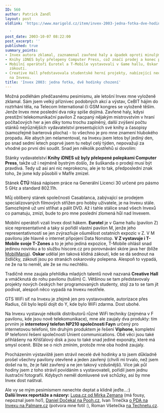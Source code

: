 ```yaml
---
ID: 560
author: Patrick Zandl
layout: post
oldlink: 'https://www.marigold.cz/item/invex-2003-jedna-fotka-dve-hodinky-chozeni

  '
post_date: 2003-10-07 08:22:00
post_excerpt: ''
published: true
summary_points:
- Invex autora zklamal, zaznamenal zavřené haly a úpadek oproti minulým ročníkům.
- Knihy iDNES byly přelepeny Computer Press, což značí prodej a konec působení v Mafře.
- Mobilní operátoři Eurotel a T-Mobile vystavovali v Game hallu, Oskar měl klidná
  zákoutí.
- Creative Hall představovala studentské herní projekty, nabízející neotřelé nápady
  na Invexu.
title: 'Invex 2003: jedna fotka, dvě hodinky chození'
---
```


<p>
Možná podléhám předčasnému pesimismu, ale letošní Invex mne vyloženě zklamal. Sám jsem velký příznivec podobných akcí a výstav, CeBIT hájím do roztrhání těla, na Telecom International či GSM kongres se vyloženě těším. Jenže Invex mne poslední dva roky spíše dojímá. Zavřené haly, kdysi prestižní telekomunikační pavilon Z nacpaný nějakým mistrovstvím v hraní počítačových her a jen díky tomu trochu zaplněný, další zvýšení počtu stánků nejrůznějších vydavatelství presentujících své knihy a časopisy (samozřejmě barterová plocha) - to všechno je pro mne znamení hlubokého propadu. Ale abych jen nelamentoval, na Invexu jsem letos byl jediný den, po snad sedmi letech poprvé jsem tu nebyl celý týden, nepovažuji za vhodné po první dni soudit. Snad jen několik postřehů si dovolím:</p>

<p>
Stánky vydavatelství <STRONG>Knihy iDNES už byly přelepené polepkami Computer Press</STRONG>, takže už i nejméně bystrým došlo, že šuškanda o prodeji musí být pravdivá. Tedy už asi ani nic neprokecnu, ale je to tak, předposlední znak toho, že jsme kdy působili v Mafře zmizel. </p>

<p>
Stánek <STRONG>ČTÚ</STRONG> hlásá nápisem práce na Generální Licenci 30 určené pro pásmo 5 GHz a standard 802.11h.</p>

<p>
Můj oblíbený stánek společnosti Casablanca, zabývající se prodejem specializovaných filmových střižen pro hobby uživatele, je na Invexu stále. Samozřejmě už umí stříhat a pálit DVD. Až i tahle stálice snad všech Invexů co pamatuju, zmizí, bude to pro mne poslední zlomená hůl nad Invexem. </p>

<p>
Mobilní operátoři vzali Invex dost hákem. <STRONG>Eurotel</STRONG> je v Game hallu (pavilon Z) sice representativně a taky si pořídil vlastní pavilon M, jenže jeho representativností se jen zvýrazňuje ošumělost ostatních expozic v Z. V M pavilonu jde hlavně o internet připojení Data Nonstop. <STRONG>V Z vystavuje i T-Mobile svoje T-Zones</STRONG> a to je jeho jediná expozice, T-Mobile ohlásil snad jedinou novinku a to službu hiscore.cz pro porovnávání skóre java her (blíže <A href="http://www.mobilmania.cz/Bleskovky/AR.asp?ARI=105424" target=_blank>MobilMania</A>). <STRONG>Oskar </STRONG>udělal jen taková klidná zákoutí, kde se dá sednout na židličky, zákoutí jsou po stranách oskarovsky polepena. Alespoň to vypadá, ne že na to neměl, ale že se mu nechtělo. </p>

<p>
Tradičně mne zaujala přehlídka mladých talentů nově nazvaná <STRONG>Creative Hall</STRONG> a vmáčknutá do rohu pavilonu (tuším) C. Většinou se tam představovaly projekty nových českých her programovaných studenty, stojí za to se tam jít podívat, alespoň něco vypadá na Invexu neotřele. </p>

<p>
GTS WiFi síť na Invexu je zřejmě jen pro vystavovatele, autorizace přes Radius, čili bylo lepší dojít do Y, kde bylo WiFi zdarma. Dost ubohé. </p>

<p>
Na Invexu vystavuje několik distributorů různé WiFi techniky (zejména v F pavilonu, kde jsou nově telekomunikace), mne ale zaujaly dva produkty: tím prvním je <STRONG>internetový telefon NP210 společnosti Fayn</STRONG> určený pro internetovou telefonii, tím druhým produktem je řešení <STRONG>Viphone</STRONG>, kompletní IP telefonní řešení společnosti Unient communications. Obě věci jsou také přihlášeny na Křišťálový disk a jsou to také snad jediné exponáty, které má smysl ocenit. Blíže se o nich zmíním, protože mne oba hodně zaujaly. </p>

<p>
Procházením výstaviště jsem strávil necelé dvě hodinky a to jsem důkladně prošel všechny pavilony otevřené a jeden zavřený (chvíli mi trvalo, než jsem došel na to, že je fakt zavřený a ne jen takový vzdušnější). Více jak půl hodiny jsem z toho strávil povídáním s vystavovateli, pořídil jsem jednu ilustrační fotografii. Kdybych neměl domluvené své schůzky, asi by mne Invex dost naštval. </p>

<p>
Ale vy se mým pesimismem nenechte deptat a klidně jeďte...:)<BR><STRONG>Další Invex reportáže a názory:</STRONG> <A href="http://www.lupa.cz/clanek.php3?show=3054" target=_blank>Lupa.cz od Mirka Zemana</A> (má fousy, nepoznal jsem ho!), <A href="http://www.pooh.cz/pooh/a.asp?a=2006728&amp;db=" target=_blank>Daniel Dočekal na Pooh.cz</A>, Ivan Trnečka <A href="http://palmare.idnes.cz/palmareport/pda_invex031007.html" target=_blank>o PDA na Invexu na Palmare.cz</A>&#160;(potvora mne fotil :), Roman Všetečka <A href="http://technet.idnes.cz/novinky/invex0304031007.html" target=_blank>na Technetu.cz</A>.</p>
